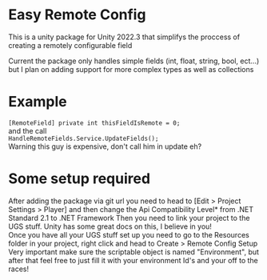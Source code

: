 <h1>Easy Remote Config</h1>
This is a unity package for Unity 2022.3 that simplifys the proccess of creating a remotely configurable field

Current the package only handles simple fields (int, float, string, bool, ect...) but I plan on adding support for more complex types as well as collections

<h1>Example</h1>
<code>[RemoteField] private int thisFieldIsRemote = 0;</code> 
<br/>
and the call
<br/>
<code>HandleRemoteFields.Service.UpdateFields();</code>
<br/>
Warning this guy is expensive, don't call him in update eh?

<h1>Some setup required</h1>
After adding the package via git url you need to head to [Edit > Project Settings > Player] and then change the Api Compatibility Level* from .NET Standard 2.1 to .NET Framework
Then you need to link your project to the UGS stuff. Unity has some great docs on this, I believe in you!
<br/>
Once you have all your UGS stuff set up you need to go to the Resources folder in your project, right click and head to Create > Remote Config Setup
<br/> 
Very important make sure the scriptable object is named "Environment", but after that feel free to just fill it with your environment Id's and your off to the races!
